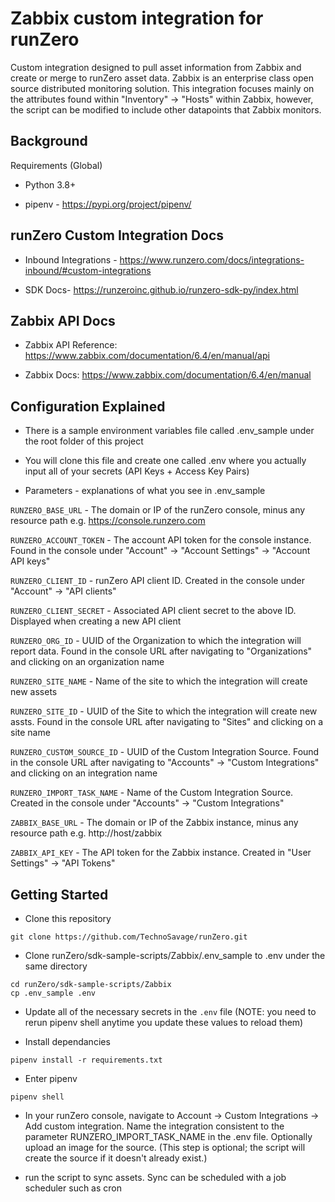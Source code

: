 # Zabbix custom integration for runZero

Custom integration designed to pull asset information from Zabbix and create or merge to runZero asset data. Zabbix is an enterprise class open source distributed monitoring solution. This integration focuses mainly on the attributes found within "Inventory" -> "Hosts" within Zabbix, however, the script can be modified to include other datapoints that Zabbix monitors.

## Background

Requirements (Global)

- Python 3.8+

- pipenv - https://pypi.org/project/pipenv/

## runZero Custom Integration Docs

- Inbound Integrations - https://www.runzero.com/docs/integrations-inbound/#custom-integrations

- SDK Docs- https://runzeroinc.github.io/runzero-sdk-py/index.html

## Zabbix API Docs

- Zabbix API Reference: https://www.zabbix.com/documentation/6.4/en/manual/api

- Zabbix Docs: https://www.zabbix.com/documentation/6.4/en/manual

## Configuration Explained

- There is a sample environment variables file called .env_sample under the root folder of this project

- You will clone this file and create one called .env where you actually input all of your secrets (API Keys + Access Key Pairs)

- Parameters - explanations of what you see in .env_sample

`RUNZERO_BASE_URL` - The domain or IP of the runZero console, minus any resource path e.g. https://console.runzero.com

`RUNZERO_ACCOUNT_TOKEN` - The account API token for the console instance. Found in the console under "Account" -> "Account Settings" -> "Account API keys"

`RUNZERO_CLIENT_ID` - runZero API client ID. Created in the console under "Account" -> "API clients"

`RUNZERO_CLIENT_SECRET` - Associated API client secret to the above ID. Displayed when creating a new API client

`RUNZERO_ORG_ID` - UUID of the Organization to which the integration will report data. Found in the console URL after navigating to "Organizations" and clicking on an organization name

`RUNZERO_SITE_NAME` - Name of the site to which the integration will create new assets

`RUNZERO_SITE_ID` - UUID of the Site to which the integration will create new assts. Found in the console URL after navigating to "Sites" and clicking on a site name

`RUNZERO_CUSTOM_SOURCE_ID` - UUID of the Custom Integration Source. Found in the console URL after navigating to "Accounts" -> "Custom Integrations" and clicking on an  integration name

`RUNZERO_IMPORT_TASK_NAME` - Name of the Custom Integration Source. Created in the console under "Accounts" -> "Custom Integrations"

`ZABBIX_BASE_URL` - The domain or IP of the Zabbix instance, minus any resource path e.g. http://host/zabbix

`ZABBIX_API_KEY` - The API token for the Zabbix instance. Created in "User Settings" -> "API Tokens"

## Getting Started

- Clone this repository

```
git clone https://github.com/TechnoSavage/runZero.git
```

- Clone runZero/sdk-sample-scripts/Zabbix/.env_sample to .env under the same directory

```
cd runZero/sdk-sample-scripts/Zabbix
cp .env_sample .env
```

- Update all of the necessary secrets in the `.env` file (NOTE: you need to rerun pipenv shell anytime you update these  values to reload them)

- Install dependancies

```
pipenv install -r requirements.txt
```

- Enter pipenv

```
pipenv shell
```

- In your runZero console, navigate to Account -> Custom Integrations -> Add custom integration. Name the integration consistent to the parameter RUNZERO_IMPORT_TASK_NAME in the .env file. Optionally upload an image for the source. 
(This step is optional; the script will create the source if it doesn't already exist.)

- run the script to sync assets. Sync can be scheduled with a job scheduler such as cron